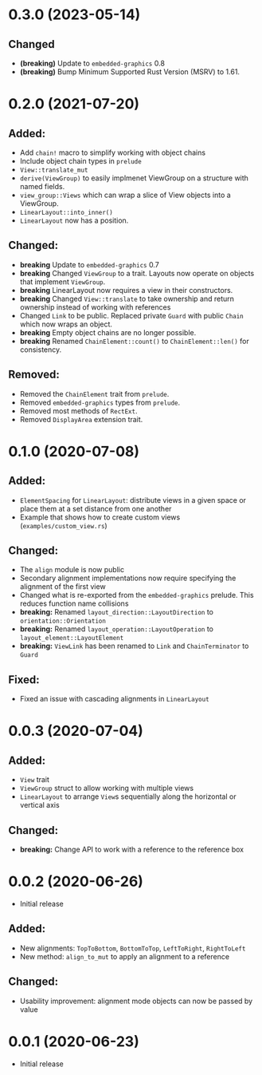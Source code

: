 0.3.0 (2023-05-14)
==================

## Changed

 * **(breaking)** Update to `embedded-graphics` 0.8
 * **(breaking)** Bump Minimum Supported Rust Version (MSRV) to 1.61.

0.2.0 (2021-07-20)
==================

## Added:

 * Add `chain!` macro to simplify working with object chains
 * Include object chain types in `prelude`
 * `View::translate_mut`
 * `derive(ViewGroup)` to easily implmenet ViewGroup on a structure with named fields.
 * `view_group::Views` which can wrap a slice of View objects into a ViewGroup.
 * `LinearLayout::into_inner()`
 * `LinearLayout` now has a position.

## Changed:

 * **breaking** Update to `embedded-graphics` 0.7
 * **breaking** Changed `ViewGroup` to a trait. Layouts now operate on objects that implement `ViewGroup`.
 * **breaking** LinearLayout now requires a view in their constructors.
 * **breaking** Changed `View::translate` to take ownership and return ownership instead of working with references
 * Changed `Link` to be public. Replaced private `Guard` with public `Chain` which now wraps an object.
 * **breaking** Empty object chains are no longer possible.
 * **breaking** Renamed `ChainElement::count()` to `ChainElement::len()` for consistency.

## Removed:

 * Removed the `ChainElement` trait from `prelude`.
 * Removed `embedded-graphics` types from `prelude`.
 * Removed most methods of `RectExt`.
 * Removed `DisplayArea` extension trait.

0.1.0 (2020-07-08)
==================

## Added:

 * `ElementSpacing` for `LinearLayout`: distribute views in a given space or place them at a set distance from one another
 * Example that shows how to create custom views (`examples/custom_view.rs`)

## Changed:

 * The `align` module is now public
 * Secondary alignment implementations now require specifying the alignment of the first view
 * Changed what is re-exported from the `embedded-graphics` prelude. This reduces function name collisions
 * **breaking:** Renamed `layout_direction::LayoutDirection` to `orientation::Orientation`
 * **breaking:** Renamed `layout_operation::LayoutOperation` to `layout_element::LayoutElement`
 * **breaking:** `ViewLink` has been renamed to `Link` and `ChainTerminator` to `Guard`

## Fixed:

 * Fixed an issue with cascading alignments in `LinearLayout`

0.0.3 (2020-07-04)
==================

## Added:

 * `View` trait
 * `ViewGroup` struct to allow working with multiple views
 * `LinearLayout` to arrange `View`s sequentially along the horizontal or vertical axis

## Changed:

 * **breaking:** Change API to work with a reference to the reference box

0.0.2 (2020-06-26)
==================
 * Initial release

## Added:

 * New alignments: `TopToBottom`, `BottomToTop`, `LeftToRight`, `RightToLeft`
 * New method: `align_to_mut` to apply an alignment to a reference

## Changed:

 * Usability improvement: alignment mode objects can now be passed by value

0.0.1 (2020-06-23)
==================
 * Initial release
